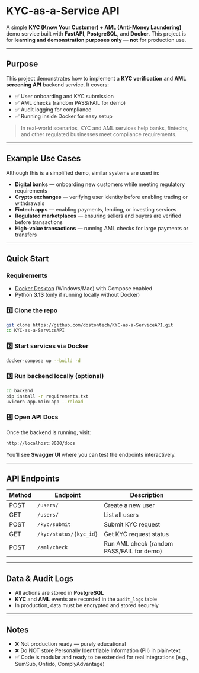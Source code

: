 # KYC-as-a-Service API

A simple **KYC (Know Your Customer) + AML (Anti-Money Laundering)** demo service built with **FastAPI**, **PostgreSQL**, and **Docker**.
This project is for **learning and demonstration purposes only** — **not** for production use.

---

## Purpose

This project demonstrates how to implement a **KYC verification** and **AML screening API** backend service.
It covers:

* ✅ User onboarding and KYC submission
* ✅ AML checks (random PASS/FAIL for demo)
* ✅ Audit logging for compliance
* ✅ Running inside Docker for easy setup

> In real-world scenarios, KYC and AML services help banks, fintechs, and other regulated businesses meet compliance requirements.

---

## Example Use Cases

Although this is a simplified demo, similar systems are used in:

* **Digital banks** — onboarding new customers while meeting regulatory requirements
* **Crypto exchanges** — verifying user identity before enabling trading or withdrawals
* **Fintech apps** — enabling payments, lending, or investing services
* **Regulated marketplaces** — ensuring sellers and buyers are verified before transactions
* **High-value transactions** — running AML checks for large payments or transfers

---

## Quick Start

### Requirements

* [Docker Desktop](https://www.docker.com/products/docker-desktop/) (Windows/Mac) with Compose enabled
* Python **3.13** (only if running locally without Docker)

### 1️⃣ Clone the repo

```bash
git clone https://github.com/dostontech/KYC-as-a-ServiceAPI.git
cd KYC-as-a-ServiceAPI
```

### 2️⃣ Start services via Docker

```bash
docker-compose up --build -d
```

### 3️⃣ Run backend locally (optional)

```bash
cd backend
pip install -r requirements.txt
uvicorn app.main:app --reload
```

### 4️⃣ Open API Docs

Once the backend is running, visit:

```bash
http://localhost:8000/docs
```

You’ll see **Swagger UI** where you can test the endpoints interactively.

---

## API Endpoints

| Method | Endpoint               | Description                               |
| ------ | ---------------------- | ----------------------------------------- |
| POST   | `/users/`              | Create a new user                         |
| GET    | `/users/`              | List all users                            |
| POST   | `/kyc/submit`          | Submit KYC request                        |
| GET    | `/kyc/status/{kyc_id}` | Get KYC request status                    |
| POST   | `/aml/check`           | Run AML check (random PASS/FAIL for demo) |

---

## Data & Audit Logs

* All actions are stored in **PostgreSQL**
* **KYC** and **AML** events are recorded in the `audit_logs` table
* In production, data must be encrypted and stored securely

---

## Notes

* ❌ Not production ready — purely educational
* ❌ Do NOT store Personally Identifiable Information (PII) in plain-text
* ✅ Code is modular and ready to be extended for real integrations (e.g., SumSub, Onfido, ComplyAdvantage)
